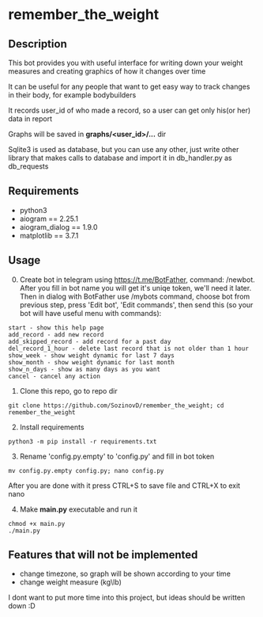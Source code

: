 # remember_the_weight

## Description

This bot provides you with useful interface for writing down your weight measures and creating graphics of how it changes over time

It can be useful for any people that want to get easy way to track changes in their body, for example bodybuilders

It records user_id of who made a record, so a user can get only his(or her) data in report

Graphs will be saved in **graphs/<user_id>/...** dir

Sqlite3 is used as database, but you can use any other, just write other library that makes calls to database and import it in db_handler.py as db_requests

## Requirements

* python3
* aiogram == 2.25.1
* aiogram_dialog == 1.9.0
* matplotlib == 3.7.1

## Usage

0. Create bot in telegram using https://t.me/BotFather, command: /newbot. After you fill in bot name you will get it's uniqe token, we'll need it later. Then in dialog with BotFather use /mybots command, choose bot from previous step, press 'Edit bot', 'Edit commands', then send this (so your bot will have useful menu with commands):

```
start - show this help page
add_record - add new record
add_skipped_record - add record for a past day
del_record_1_hour - delete last record that is not older than 1 hour
show_week - show weight dynamic for last 7 days
show_month - show weight dynamic for last month
show_n_days - show as many days as you want
cancel - cancel any action
```

1. Clone this repo, go to repo dir

`git clone https://github.com/SozinovD/remember_the_weight; cd remember_the_weight`

2. Install requirements

`python3 -m pip install -r requirements.txt`

3. Rename 'config.py.empty' to 'config.py' and fill in bot token

`mv config.py.empty config.py; nano config.py`

After you are done with it press CTRL+S to save file and CTRL+X to exit nano

4. Make **main.py** executable and run it

```
chmod +x main.py
./main.py
```

## Features that will not be implemented

* change timezone, so graph will be shown according to your time
* change weight measure (kg\lb)

I dont want to put more time into this project, but ideas should be written down :D